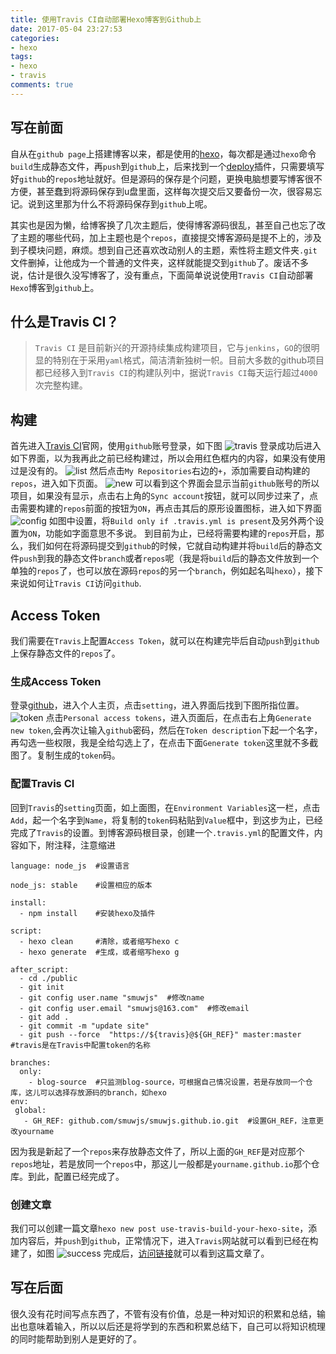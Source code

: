 ```yaml
---
title: 使用Travis CI自动部署Hexo博客到Github上
date: 2017-05-04 23:27:53
categories: 
- hexo
tags: 
- hexo
- travis
comments: true
---
```

## 写在前面
自从在`github page`上搭建博客以来，都是使用的[hexo](http://hexo.io/)，每次都是通过`hexo`命令`build`生成静态文件，再`push`到`github`上，后来找到一个[deploy](https://github.com/hexojs/hexo-deployer-git)插件，只需要填写好`github`的`repos`地址就好。但是源码的保存是个问题，更换电脑想要写博客很不方便，甚至蠢到将源码保存到u盘里面，这样每次提交后又要备份一次，很容易忘记。说到这里那为什么不将源码保存到`github`上呢。

其实也是因为懒，给博客换了几次主题后，使得博客源码很乱，甚至自己也忘了改了主题的哪些代码，加上主题也是个`repos`，直接提交博客源码是提不上的，涉及到子模块问题，麻烦。想到自己还喜欢改动别人的主题，索性将主题文件夹`.git`文件删掉，让他成为一个普通的文件夹，这样就能提交到`github`了。废话不多说，估计是很久没写博客了，没有重点，下面简单说说使用`Travis CI`自动部署`Hexo`博客到`github`上。

## 什么是Travis CI？
> `Travis CI` 是目前新兴的开源持续集成构建项目，它与`jenkins`，`GO`的很明显的特别在于采用`yaml`格式，简洁清新独树一帜。目前大多数的github项目都已经移入到`Travis CI`的构建队列中，据说`Travis CI`每天运行超过`4000`次完整构建。

## 构建
首先进入[Travis CI](https://travis-ci.org/)官网，使用`github`账号登录，如下图
![travis](http://7xjp74.com1.z0.glb.clouddn.com/travis.png)
登录成功后进入如下界面，以为我再此之前已经构建过，所以会用红色框内的内容，如果没有使用过是没有的。
![list](http://7xjp74.com1.z0.glb.clouddn.com/list.png)
然后点击`My Repositories`右边的`+`，添加需要自动构建的`repos`，进入如下页面。
![new](http://7xjp74.com1.z0.glb.clouddn.com/new.png)
可以看到这个界面会显示当前`github`账号的所以项目，如果没有显示，点击右上角的`Sync account`按钮，就可以同步过来了，点击需要构建的`repos`前面的按钮为`ON`，再点击其后的原形设置图标，进入如下界面
![config](http://7xjp74.com1.z0.glb.clouddn.com/config.png)
如图中设置，将`Build only if .travis.yml is present`及另外两个设置为`ON`，功能如字面意思不多说。
到目前为止，已经将需要构建的`repos`开启，那么，我们如何在将源码提交到`github`的时候，它就自动构建并将`build`后的静态文件`push`到我的静态文件`branch`或者`repos`呢（我是将`build`后的静态文件放到一个单独的`repos`了，也可以放在源码`repos`的另一个`branch`，例如起名叫`hexo`），接下来说如何让`Travis CI`访问`github`.

## Access Token
我们需要在`Travis`上配置`Access Token`，就可以在构建完毕后自动`push`到`github`上保存静态文件的`repos`了。
### 生成Access Token
登录[github](https://github.com/)，进入个人主页，点击`setting`，进入界面后找到下图所指位置。
![token](http://7xjp74.com1.z0.glb.clouddn.com/token.png)
点击`Personal access tokens`，进入页面后，在点击右上角`Generate new token`,会再次让输入`github`密码，然后在`Token description`下起一个名字，再勾选一些权限，我是全给勾选上了，在点击下面`Generate token`这里就不多截图了。复制生成的`token`码。
### 配置Travis CI
回到`Travis`的`setting`页面，如上面图，在`Environment Variables`这一栏，点击`Add`，起一个名字到`Name`，将复制的`token`码粘贴到`Value`框中，到这步为止，已经完成了`Travis`的设置。到博客源码根目录，创建一个`.travis.yml`的配置文件，内容如下，附注释，注意缩进
```
language: node_js  #设置语言

node_js: stable    #设置相应的版本

install:
  - npm install    #安装hexo及插件

script:
  - hexo clean     #清除，或者缩写hexo c
  - hexo generate  #生成，或者缩写hexo g

after_script:
  - cd ./public
  - git init
  - git config user.name "smuwjs"  #修改name
  - git config user.email "smuwjs@163.com"  #修改email
  - git add .
  - git commit -m "update site"
  - git push --force  "https://${travis}@${GH_REF}" master:master  #travis是在Travis中配置token的名称

branches:
  only:
    - blog-source  #只监测blog-source，可根据自己情况设置，若是存放同一个仓库，这儿可以选择存放源码的branch，如hexo
env:
 global:
   - GH_REF: github.com/smuwjs/smuwjs.github.io.git  #设置GH_REF，注意更改yourname
```
因为我是新起了一个`repos`来存放静态文件了，所以上面的`GH_REF`是对应那个`repos`地址，若是放同一个`repos`中，那这儿一般都是`yourname.github.io`那个仓库。到此，配置已经完成了。

### 创建文章
我们可以创建一篇文章`hexo new post use-travis-build-your-hexo-site`，添加内容后，并`push`到`github`，正常情况下，进入`Travis`网站就可以看到已经在构建了，如图
![success](http://7xjp74.com1.z0.glb.clouddn.com/success.png)
完成后，[访问链接](http://dearxiaojie.xyz/tb/2017-05-04/use-travisci-build-your-hexo-site.html)就可以看到这篇文章了。

## 写在后面
很久没有花时间写点东西了，不管有没有价值，总是一种对知识的积累和总结，输出也意味着输入，所以以后还是将学到的东西和积累总结下，自己可以将知识梳理的同时能帮助到别人是更好的了。
